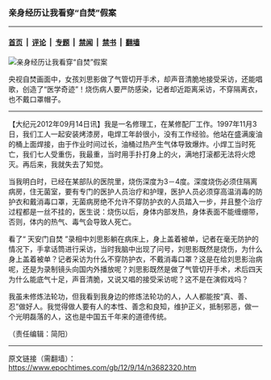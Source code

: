 ### 亲身经历让我看穿“自焚”假案

---

#### [首页](../../../..?n3682320) &nbsp;|&nbsp; [评论](../../../../../epoch-comment?n3682320) &nbsp;|&nbsp; [专题](../../../../../epoch-special?n3682320) &nbsp;|&nbsp; [禁闻](../../../../../epoch-news?n3682320) &nbsp;|&nbsp; [禁书](../../../../../books?n3682320) &nbsp;|&nbsp; [翻墙](https://github.com/gfw-breaker/nogfw/blob/master/README.md?n3682320)


<div><img alt="亲身经历让我看穿“自焚”假案" class="attachment-djy_600_400 size-djy_600_400 wp-post-image" src="https://i.epochtimes.com/assets/uploads/2012/09/1209131253071992-600x400.jpg"/>
<div class="caption">
 <p>
  央视自焚画面中，女孩刘思影做了气管切开手术，却声音清脆地接受采访，还能唱歌，创造了“医学奇迹”！烧伤病人要严防感染，记者却近距离采访，不穿隔离衣，也不戴口罩帽子。
 </p>
</div></div><hr/><div class="post_content" id="artbody" itemprop="articleBody">
 <!-- article content begin -->
 <p>
  【大纪元2012年09月14日讯】我是一名修理工，在某修配厂工作。1997年11月3日，我们工人一起安装烤漆房，电焊工年龄很小，没有工作经验。他站在盛满废油的桶上面焊接，由于作业时间过长，油桶过热产生气体导致爆炸。小焊工当时死亡，我们七人受重伤，我最重，当时用手扑打身上的火，满地打滚都无法将火熄灭。再后来，我就失去了知觉。
 </p>
 <p>
  当我明白时，已经在某部队的医院里，烧伤深度为3－4度。深度烧伤必须住隔离病房，住无菌室，要有专门的医护人员治疗和护理，医护人员必须穿高温消毒的防护衣和戴消毒口罩，无菌病房绝不允许不穿防护衣的人员踏入一步，并且整个治疗过程都是一丝不挂的，医生说：烧伤以后，身体内部发热，身体表面不能缠绷带，否则，体内的热气、毒气会导致人死亡。
 </p>
 <p>
  看了“
  <ok href="https://www.epochtimes.com/gb/tag/%E5%A4%A9%E5%AE%89%E9%97%A8%E8%87%AA%E7%84%9A.html">
   天安门自焚
  </ok>
  ”录相中刘思影躺在病床上，身上盖着被单，记者在毫无防护的情况下，手拿话筒进行采访，当时我脑中出现了问号，刘思影既然是烧伤，为什么身上盖着被单？记者采访为什么不穿防护衣，不戴消毒口罩？这是在给刘思影治病呢，还是为录制镜头向国内外播放呢？刘思影既然是做了气管切开手术，术后四天为什么能底气十足，声音清脆，又说又唱的接受采访呢？这不是在演假戏吗？
 </p>
 <p>
  我虽未修炼法轮功，但我看到我身边的修炼法轮功的人，人人都能按“真、善、忍”做好人。我觉得做人要有人的本性、善念和良知，维护正义，抵制邪恶，做一个光明磊落的人，这也是中国五千年来的道德传统。
 </p>
 <p>
  （责任编辑：简阳）
 </p>
 <!-- article content end -->
 <div id="below_article_ad">
 </div>
</div>


---

原文链接（需翻墙）：https://www.epochtimes.com/gb/12/9/14/n3682320.htm
